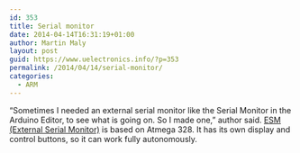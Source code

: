 ```yaml
---
id: 353
title: Serial monitor
date: 2014-04-14T16:31:19+01:00
author: Martin Maly
layout: post
guid: https://www.uelectronics.info/?p=353
permalink: /2014/04/14/serial-monitor/
categories:
  - ARM
---
```

&#8220;Sometimes I needed an external serial monitor like the Serial Monitor in the Arduino Editor, to see what is going on. So I made one,&#8221; author said. [ESM (External Serial Monitor)](https://www.instructables.com/id/ESM-ExternalSerialMonitor/) is based on Atmega 328. It has its own display and control buttons, so it can work fully autonomously.